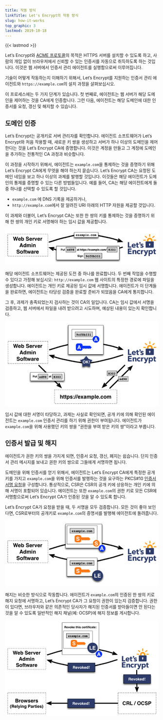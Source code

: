 ```yaml
---
title: 작동 방식
linkTitle: Let's Encrypt의 작동 방식
slug: how-it-works
top_graphic: 3
lastmod: 2019-10-18
---
```


{{< lastmod >}}

Let’s Encrypt와 [ACME 프로토콜](https://ietf-wg-acme.github.io/acme/)의 목적은 HTTPS 서버를 설치할 수 있도록 하고, 사람의 개입 없이 브라우저에서 신뢰할 수 있는 인증서를 자동으로 취득하도록 하는 것입니다. 이것은 웹 서버에서 인증서 관리 에이전트를 실행함으로써 이루어집니다.

기술이 어떻게 작동하는지 이해하기 위해서, Let’s Encrypt를 지원하는 인증서 관리 에이전트와 `https://example.com`의 설치 과정을 살펴보십시오.

이 프로세스에는 두 가지 단계가 있습니다. 첫 번째로, 에이전트는 웹 서버가 해당 도메인을 제어하는 것을 CA에게 인증합니다. 그런 다음, 에이전트는 해당 도메인에 대한 인증서를 요청, 갱신 및 해지할 수 있습니다.

## 도메인 인증

Let’s Encrypt는 공개키로 서버 관리자를 확인합니다. 에이전트 소프트웨어가 Let’s Encrypt와 처음 작용할 때, 새로운 키 쌍을 생성하고 서버가 하나 이상의 도메인을 제어한다는 것을 Let’s Encrypt CA에 증명합니다. 이것은 계정을 만들고 그 계정에 도메인을 추가하는 전통적인 CA 과정과 비슷합니다.

이 과정을 시작하기 위해서, 에이전트는 `example.com`을 통제하는 것을 증명하기 위해 Let’s Encrypt CA에게 무엇을 해야 하는지 묻습니다. Let’s Encrypt CA는 요청된 도메인 네임을 보고 하나 이상의 과제를 발행할 것입니다. 이것들은 해당 에이전트가 도메인의 통제를 증명할 수 있는 다른 방법들입니다. 예를 들어, CA는 해당 에이전트에게 둘 중 하나를 선택할 수 있도록 할 것입니다.

* `example.com` 에 DNS 기록을 제공하거나,
* `http://example.com`에서 잘 알려진 URI 아래의 HTTP 자원을 제공할 것입니다.

이 과제와 더불어, Let’s Encrypt CA는 또한 한 쌍의 키를 통제하는 것을 증명하기 위해 한 쌍의 개인 키로 서명해야 하는 임시 값을 제공합니다.

<div class="howitworks-figure">
<img alt="example.com을 검증하기 위해 과제를 요구한다"
     src="/images/howitworks_challenge.png"/>
</div>

해당 에이전트 소프트웨어는 제공된 도전 중 하나를 완료합니다. 두 번째 작업을 수행할 수 있다고 가정해 보십시오: `http://example.com` 웹 사이트의 특정한 경로에 파일을 생성합니다. 에이전트는 개인 키로 제공된 임시 값에 서명합니다. 에이전트가 이 단계들을 완료하면, 에이전트는 타당성 검증을 완료할 준비가 되었음을 CA에게 통지합니다.

그 후, 과제가 충족되었는지 검사하는 것이 CA의 일입니다. CA는 임시 값에서 서명을 검증하고, 웹 서버에서 파일을 내려 받으려고 시도하며, 예상된 내용이 있는지 확인합니다.

<div class="howitworks-figure">
<img alt="example.com을 활동 허가를 요청하기"
     src="/images/howitworks_authorization.png"/>
</div>

임시 값에 대한 서명이 타당하고, 과제는 사실로 확인되면, 공개 키에 의해 확인된 에이전트는 `example.com` 인증서 관리를 하기 위해 권한이 부여됩니다. 에이전트가 `example.com`을 위해 사용했던 키의 쌍을 “권한을 부여 받은 키의 쌍”이라고 부릅니다.

## 인증서 발급 및 해지

에이전트가 권한 키의 쌍을 가지게 되면, 인증서 요청, 갱신, 폐지는 쉽습니다. 단지 인증서 관리 메시지를 보내고 권한 키의 쌍으로 그들에게 서명하면 됩니다.

도메인을 위해 인증서를 얻기 위해서, 에이전트는 Let’s Encrypt CA에게 특정한 공개 키를 가지고 `example.com`을 위해 인증서를 발행하는 것을 요구하는 PKCS#10 [인증서 서명 요청](https://tools.ietf.org/html/rfc2986)을 구성합니다. 통상적으로, CSR은 CSR의 공개 키에 상응하는 개인 키에 의해 서명이 포함되어 있습니다. 에이전트는 또한 `example.com`의 권한 키로 모든 CSR에 서명함으로써 Let’s Encrypt CA가 인증된 것을 알 수 있도록 합니다.

Let’s Encrypt CA가 요청을 받을 때, 두 서명을 모두 검증합니다. 모든 것이 좋아 보인다면, CSR로부터의 공개키로 `example.com`의 증명서를 발행해 에이전트에 돌려줍니다.

<div class="howitworks-figure">
<img alt="example.com 자격증 요청"
     src="/images/howitworks_certificate.png"/>
</div>

해지는 비슷한 방식으로 작동합니다. 에이전트가 `example.com`의 인증된 한 쌍의 키로 해지 요청에 서명하고, Let’s Encrypt CA가 그 요청이 권한이 있는지 검증합니다. 권한이 있다면, 브라우저와 같은 의존적인 당사자가 해지된 인증서를 받아들이면 안 된다는 것을 알 수 있도록 일반적인 해지 채널(예: OCSP)에 해지 정보를 게시합니다.

<div class="howitworks-figure">
<img alt="example.com에 대한 인증서 해지 요청"
     src="/images/howitworks_revocation.png"/>
</div>
